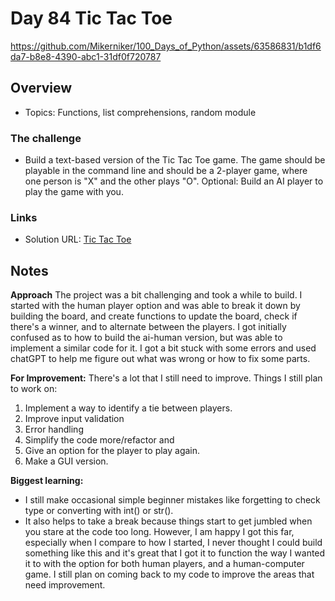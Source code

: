 # Day 84 Tic Tac Toe

https://github.com/Mikerniker/100_Days_of_Python/assets/63586831/b1df6da7-b8e8-4390-abc1-31df0f720787

## Overview

- Topics: Functions, list comprehensions, random module

### The challenge

- Build a text-based version of the Tic Tac Toe game. The game should be playable in the command line and should be a 2-player game, where one person is "X" and the other plays "O". Optional: Build an AI player to play the game with you. 

### Links

- Solution URL: [Tic Tac Toe](https://github.com/Mikerniker/100_Days_of_Python/tree/main/Day84)

## Notes
**Approach**
The project was a bit challenging and took a while to build. I started with the human player option and  was able to break it down by building the board, and create functions to update the board, check if there's a winner, and to alternate between the players. 
I got initially confused as to how to build the ai-human version, but was able to implement a similar code for it. I got a bit stuck with some errors and used chatGPT to help me figure out what was wrong or how to fix some parts.

**For Improvement:** 
There's a lot that I still need to improve. Things I still plan to work on:
1. Implement a way to identify a tie between players. 
2. Improve input validation
3. Error handling
4. Simplify the code more/refactor and 
5. Give an option for the player to play again.
6. Make a GUI version.

**Biggest learning:**
- I still make occasional simple beginner mistakes like forgetting to check type or converting with int() or str(). 
- It also helps to take a break because things start to get jumbled when you stare at the code too long. However, I am happy I got this far, especially when I compare to how I started, I never thought I could build something like this and it's great that I got it to function the way I wanted it to with the option for both human players, and a human-computer game. I still plan on coming back to my code to improve the areas that need improvement. 
